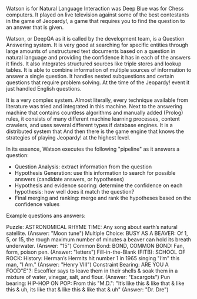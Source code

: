 Watson is for Natural Language Interaction was Deep Blue was for Chess computers. It played on live television against some of the best contestants in the game of Jeopardy!, a game that requires you to find the question to an answer that is given.

Watson, or DeepQA as it is called by the development team, is a Question Answering system. It is very good at searching for specific entities through large amounts of unstructured text documents  based on a question in natural language and providing the confidence it has in each of the answers it finds. It also integrates structured sources like triple stores and lookup tables. It is able to combine information of multiple sources of information to answer a single question. It handles nested subquestions and certain questions that require problem solving. At the time of the Jeopardy! event it just handled English questions.

It is a very complex system. Almost literally, every technique available from literature was tried and integrated in this machine. Next to the answering machine that contains countless algorithms and manually added (Prolog) rules, it consists of many different machine learning processes, content crawlers, and uses several different types if database engines. It is a distributed system that And then there is the game engine that knows the strategies of playing Jeopardy! at the highest level. 

In its essence, Watson executes the following "pipeline" as it answers a question:

- Question Analysis: extract information from the question
- Hypothesis Generation: use this information to search for possible answers (candidate answers, or hypotheses)
- Hypothesis and evidence scoring: determine the confidence on each hypothesis: how well does it match the question?
- Final merging and ranking: merge and rank the hypotheses based on the confidence values

Example questions ans answers:

Puzzle: ASTRONOMICAL RHYME TIME: Any song about earth’s natural satellite. 
    (Answer: "Moon tune")
Multiple Choice: BUSY AS A BEAVER: Of 1, 5, or 15, the rough maximum number of minutes a beaver can hold its breath underwater. 
    (Answer: "15")
Common Bond: BOND, COMMON BOND: Fan, form, poison pen. 
    (Answer: "letters")
Fill-in-the-Blank (FITB): SCHOOL OF ROCK: History: Herman’s Hermits hit number 1 in 1965 singing "I’m" this man, "I Am." 
    (Answer: "Henry VIII")
Constraint Bearing: ARE YOU A FOOD"E"?: Escoffier says to leave them in their shells & soak them in a mixture of water, vinegar, salt, and flour. 
    (Answer: "Escargots")
Pun bearing: HIP-HOP ON POP: From this "M.D.": "It’s like this & like that & like this & uh, its like that & like this & like that & uh" 
    (Answer: "Dr. Dre")
    
    